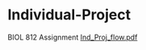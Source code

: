# Individual-Project
BIOL 812 Assignment
[Ind_Proj_flow.pdf](https://github.com/Kcasme/Individual-Project/files/8321313/Ind_Proj_flow.pdf)
